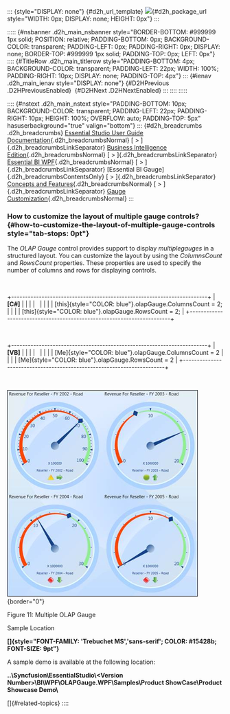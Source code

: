 ::: {style="DISPLAY: none"}
[](ms-xhelp:///?Id=d2h_url_template){#d2h_url_template} ![](!package_url!){#d2h_package_url style="WIDTH: 0px; DISPLAY: none; HEIGHT: 0px"}
:::

::::: {#nsbanner .d2h_main_nsbanner style="BORDER-BOTTOM: #999999 1px solid; POSITION: relative; PADDING-BOTTOM: 0px; BACKGROUND-COLOR: transparent; PADDING-LEFT: 0px; PADDING-RIGHT: 0px; DISPLAY: none; BORDER-TOP: #999999 1px solid; PADDING-TOP: 0px; LEFT: 0px"}
:::: {#TitleRow .d2h_main_titlerow style="PADDING-BOTTOM: 4px; BACKGROUND-COLOR: transparent; PADDING-LEFT: 22px; WIDTH: 100%; PADDING-RIGHT: 10px; DISPLAY: none; PADDING-TOP: 4px"}
::: {#ienav .d2h_main_ienav style="DISPLAY: none"}
[](ms-xhelp:///?Id=165c81e5-a46e-490a-a632-d4dba721805f){#D2HPrevious .D2HPreviousEnabled}  [](ms-xhelp:///?Id=934bafbe-f5de-4c6c-8a92-174902f40867){#D2HNext .D2HNextEnabled}
:::
::::
:::::

:::: {#nstext .d2h_main_nstext style="PADDING-BOTTOM: 10px; BACKGROUND-COLOR: transparent; PADDING-LEFT: 22px; PADDING-RIGHT: 10px; HEIGHT: 100%; OVERFLOW: auto; PADDING-TOP: 5px" hasuserbackground="true" valign="bottom"}
::: {#d2h_breadcrumbs .d2h_breadcrumbs}
[Essential Studio User Guide Documentation](ms-xhelp:///?Id=12457748-09e3-4d74-a240-8e049cedf030){.d2h_breadcrumbsNormal} [ \> ]{.d2h_breadcrumbsLinkSeparator} [Business Intelligence Edition](ms-xhelp:///?Id=fdf33dd8-62b2-47b9-ad7b-fc50e590bca5){.d2h_breadcrumbsNormal} [ \> ]{.d2h_breadcrumbsLinkSeparator} [Essential BI WPF](ms-xhelp:///?Id=41e3d586-d922-4a01-8272-679fe4ae7343){.d2h_breadcrumbsNormal} [ \> ]{.d2h_breadcrumbsLinkSeparator} [Essential BI Gauge]{.d2h_breadcrumbsContentsOnly} [ \> ]{.d2h_breadcrumbsLinkSeparator} [Concepts and Features](ms-xhelp:///?Id=b21891c2-ee4b-41e6-a92d-29a3ab4cd8c5){.d2h_breadcrumbsNormal} [ \> ]{.d2h_breadcrumbsLinkSeparator} [Gauge Customization](ms-xhelp:///?Id=165c81e5-a46e-490a-a632-d4dba721805f){.d2h_breadcrumbsNormal}
:::

### How to customize the layout of multiple gauge controls? {#how-to-customize-the-layout-of-multiple-gauge-controls style="tab-stops: 0pt"}

The *OLAP Gauge* control provides support to display *multiplegauges* in a structured layout. You can customize the layout by using the *ColumnsCount* and *RowsCount* properties. These properties are used to specify the number of columns and rows for displaying controls.

 

+-----------------------------------------------------------------------+
| **\[C#\]**                                                            |
|                                                                       |
|                                                                       |
|                                                                       |
| [this]{style="COLOR: blue"}.olapGauge.ColumnsCount = 2;               |
|                                                                       |
| [this]{style="COLOR: blue"}.olapGauge.RowsCount = 2;                  |
+-----------------------------------------------------------------------+

 

+-----------------------------------------------------------------------+
| **\[VB\]**                                                            |
|                                                                       |
|                                                                       |
|                                                                       |
| [Me]{style="COLOR: blue"}.olapGauge.ColumnsCount = 2                  |
|                                                                       |
| [Me]{style="COLOR: blue"}.olapGauge.RowsCount = 2                     |
+-----------------------------------------------------------------------+

 

![Description: C:\\Users\\Hari\\Pictures\\OlapGauge\\Multiple Gauge.png](ImagesExt/image43_14.jpg){border="0"}

Figure 11: Multiple OLAP Gauge

Sample Location

**[]{style="FONT-FAMILY: 'Trebuchet MS','sans-serif'; COLOR: #15428b; FONT-SIZE: 9pt"}**  

A sample demo is available at the following location:

**..\\Syncfusion\\EssentialStudio\\\<Version Number\>\\BI\\WPF\\OLAPGauge.WPF\\Samples\\Product ShowCase\\Product Showcase Demo\\**

[]{#related-topics}
::::
